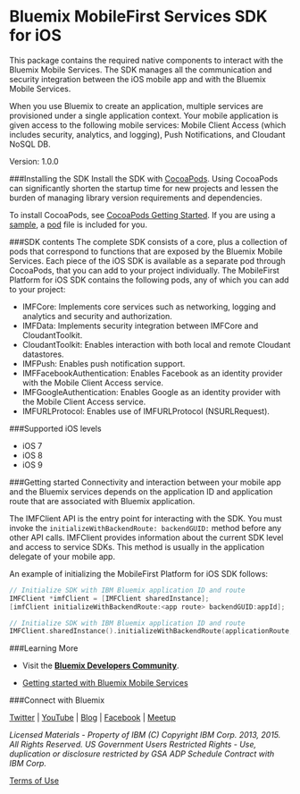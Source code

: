 Bluemix MobileFirst Services SDK for iOS
===

This package contains the required native components to interact with the Bluemix Mobile Services.  The SDK manages all the communication and security integration between
the iOS mobile app and with the Bluemix Mobile Services.

When you use Bluemix to create an application,
multiple services are provisioned under a single application context. Your mobile application is given
access to the following mobile services: Mobile Client Access (which includes security, analytics, and logging), Push Notifications, and Cloudant NoSQL DB.


Version: 1.0.0

###Installing the SDK
Install the SDK with [CocoaPods](http://cocoapods.org/). Using CocoaPods
can significantly shorten the startup time for new projects and lessen the burden of managing
library version requirements and dependencies.

To install CocoaPods, see [CocoaPods Getting Started](http://guides.cocoapods.org/using/getting-started.html#getting-started).  If you
are using a [sample](https://hub.jazz.net/user/mobilecloud),
a [pod](http://guides.cocoapods.org/using/the-podfile.html)
file is included for you.

###SDK contents
The complete SDK consists of a core, plus a collection of pods that correspond to functions that are exposed
by the Bluemix Mobile Services.  Each piece of the iOS SDK is available as a separate pod
through CocoaPods,
that you can add to your project individually. The MobileFirst Platform for iOS SDK contains the following
pods, any of which you can add to your project:

- IMFCore: Implements core services such as networking, logging and analytics and security and authorization.
- IMFData: Implements security integration between IMFCore and CloudantToolkit.
- CloudantToolkit: Enables interaction with both local and remote Cloudant datastores.
- IMFPush: Enables push notification support.
- IMFFacebookAuthentication: Enables Facebook as an identity provider with the Mobile Client Access service.
- IMFGoogleAuthentication: Enables Google as an identity provider with the Mobile Client Access service.
- IMFURLProtocol: Enables use of IMFURLProtocol (NSURLRequest).

###Supported iOS levels
- iOS 7
- iOS 8
- iOS 9

###Getting started
Connectivity and interaction between your mobile app and
the Bluemix services depends on the application ID and application route that are associated
with Bluemix application.

The IMFClient API is the entry point for interacting with the SDK.  You must invoke the `initializeWithBackendRoute: backendGUID:` method  before any other API calls.  IMFClient provides information about the current SDK level and access to service SDKs.  This method is usually in the application delegate of your mobile app.

An example of initializing the MobileFirst Platform for iOS SDK follows:
```Objective-c
// Initialize SDK with IBM Bluemix application ID and route
IMFClient *imfClient = [IMFClient sharedInstance];
[imfClient initializeWithBackendRoute:<app route> backendGUID:appId];
```

```Swift
// Initialize SDK with IBM Bluemix application ID and route
IMFClient.sharedInstance().initializeWithBackendRoute(applicationRoute, backendGUID: applicationId);
```

###Learning More
   * Visit the **[Bluemix Developers Community](https://developer.ibm.com/bluemix/)**.

   * [Getting started with Bluemix Mobile Services](https://www.ng.bluemix.net/docs/#starters/mobilefirst/gettingstarted/index.html#gettingstarted)

###Connect with Bluemix

[Twitter](https://twitter.com/ibmbluemix) |
[YouTube](https://www.youtube.com/playlist?list=PLzpeuWUENMK2d3L5qCITo2GQEt-7r0oqm) |
[Blog](https://developer.ibm.com/bluemix/blog/) |
[Facebook](https://www.facebook.com/ibmbluemix) |
[Meetup](http://www.meetup.com/bluemix/)

*Licensed Materials - Property of IBM
(C) Copyright IBM Corp. 2013, 2015. All Rights Reserved.
US Government Users Restricted Rights - Use, duplication or
disclosure restricted by GSA ADP Schedule Contract with IBM Corp.*

[Terms of Use](https://hub.jazz.net/gerrit/plugins/gerritfs/contents/bluemixmobilesdk%2Fimf-ios-sdk/refs%2Fheads%2Fmaster/License.txt)
